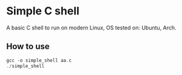 # Simple C shell
A basic C shell to run on modern Linux, OS tested on: Ubuntu, Arch.

## How to use
```c
gcc -o simple_shell aa.c
./simple_shell
```
